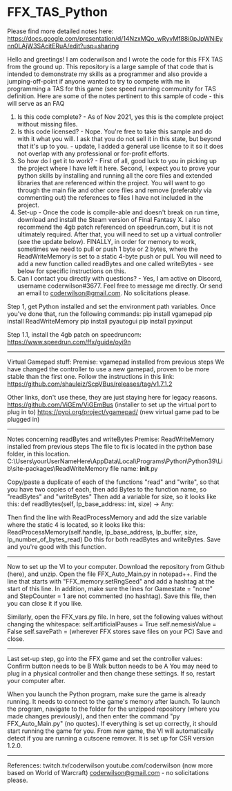 # FFX_TAS_Python

Please find more detailed notes here: https://docs.google.com/presentation/d/14NzxMQo_wRyvMf88i0pJpWNiEynn0LAjW3SAcitERuA/edit?usp=sharing

Hello and greetings! I am coderwilson and I wrote the code for this FFX TAS from the ground up. This repository is a large sample of that code that is intended to demonstrate my skills as a programmer and also provide a jumping-off-point if anyone wanted to try to compete with me in programming a TAS for this game (see speed running community for TAS definition. Here are some of the notes pertinent to this sample of code - this will serve as an FAQ

1. Is this code complete? - As of Nov 2021, yes this is the complete project without missing files.
2. Is this code licensed? - Nope. You're free to take this sample and do with it what you will. I ask that you do not sell it in this state, but beyond that it's up to you. - update, I added a general use license to it so it does not overlap with any professional or for-profit efforts.
3. So how do I get it to work? - First of all, good luck to you in picking up the project where I have left it here. Second, I expect you to prove your python skills by installing and running all the core files and extended libraries that are referenced within the project. You will want to go through the main file and other core files and remove (preferably via commenting out) the references to files I have not included in the project.
4. Set-up - Once the code is compile-able and doesn't break on run time, download and install the Steam version of Final Fantasy X. I also recommend the 4gb patch referenced on speedrun.com, but it is not ultimately required. After that, you will need to set up a virtual controller (see the update below). FINALLY, in order for memory to work, sometimes we need to pull or push 1 byte or 2 bytes, where the ReadWriteMemory is set to a static 4-byte push or pull. You will need to add a new function called readBytes and one called writeBytes - see below for specific instructions on this.
5. Can I contact you directly with questions? - Yes, I am active on Discord, username coderwilson#3677. Feel free to message me directly. Or send an email to coderwilson@gmail.com. No solicitations please.


Step 1, get Python installed and set the environment path variables. Once you've done that, run the following commands:
pip install vgamepad
pip install ReadWriteMemory
pip install pyautogui
pip install pyxinput

Step 1.1, install the 4gb patch on speedruncom:
https://www.speedrun.com/ffx/guide/oyi9n

-------------------------------------------------------------------
Virtual Gamepad stuff:
Premise: vgamepad installed from previous steps
We have changed the controller to use a new gamepad, proven to be more stable than the first one. Follow the instructions in this link:
https://github.com/shauleiz/ScpVBus/releases/tag/v1.7.1.2

Other links, don't use these, they are just staying here for legacy reasons.
https://github.com/ViGEm/ViGEmBus (installer to set up the virtual port to plug in to)
https://pypi.org/project/vgamepad/ (new virtual game pad to be plugged in)

-------------------------------------------------------------------
Notes concerning readBytes and writeBytes
Premise: ReadWriteMemory installed from previous steps
The file to fix is located in the python base folder, in this location.
C:\Users\yourUserNameHere\AppData\Local\Programs\Python\Python39\Lib\site-packages\ReadWriteMemory
file name: __init__.py

Copy/paste a duplicate of each of the functions "read" and "write", so that you have two copies of each, then add Bytes to the function name, so "readBytes" and "writeBytes"
Then add a variable for size, so it looks like this:
def readBytes(self, lp_base_address: int, size) -> Any:

Then find the line with ReadProcessMemory and add the size variable where the static 4 is located, so it looks like this:
ReadProcessMemory(self.handle, lp_base_address, lp_buffer,
                                                     size, lp_number_of_bytes_read)
Do this for both readBytes and writeBytes. Save and you're good with this function.

-------------------------------------------------------------------
Now to set up the VI to your computer. Download the repository from Github (here), and unzip.
Open the file FFX_Auto_Main.py in notepad++. Find the line that starts with "FFX_memory.setRngSeed" and add a hashtag at the start of this line.
In addition, make sure the lines for Gamestate = "none" and StepCounter = 1 are not commented (no hashtag).
Save this file, then you can close it if you like.

Similarly, open the FFX_vars.py file. In here, set the following values without changing the whitespace:
self.artificialPauses = True
self.nemesisValue = False
self.savePath = (wherever FFX stores save files on your PC)
Save and close.

-------------------------------------------------------------------
Last set-up step, go into the FFX game and set the controller values:
Confirm button needs to be B
Walk button needs to be A
You may need to plug in a physical controller and then change these settings. If so, restart your computer after.

When you launch the Python program, make sure the game is already running. It needs to connect to the game's memory after launch.
To launch the program, navigate to the folder for the unzipped repository (where you made changes previously), and then enter the command
"py FFX_Auto_Main.py" (no quotes). If everything is set up correctly, it should start running the game for you.
From new game, the VI will automatically detect if you are running a cutscene remover. It is set up for CSR version 1.2.0.

-------------------------------------------------------------------
References:
twitch.tv/coderwilson
youtube.com/coderwilson (now more based on World of Warcraft)
coderwilson@gmail.com - no solicitations please.
